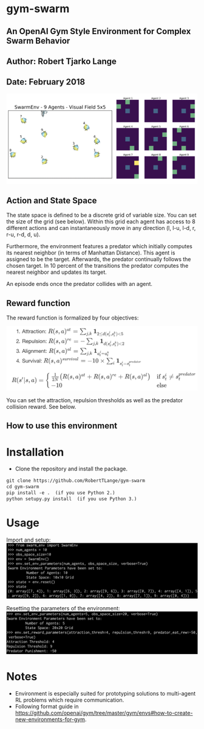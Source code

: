 # gym-swarm
## An OpenAI Gym Style Environment for Complex Swarm Behavior
## Author: Robert Tjarko Lange
## Date: February 2018

![](gym_swarm/images/env_illustration.png)

## Action and State Space

The state space is defined to be a discrete grid of variable size. You can set the size of the grid (see below). Within this grid each agent has access to 8 different actions and can instantaneously move in any direction (l, l-u, l-d, r, r-u, r-d, d, u).

Furthermore, the environment features a predator which initially computes its nearest neighbor (in terms of Manhattan Distance). This agent is assigned to be the target. Afterwards, the predator continually follows the chosen target. In 10 percent of the transitions the predator computes the nearest neighbor and updates its target.

An episode ends once the predator collides with an agent.

## Reward function

The reward function is formalized by four objectives:

![](gym_swarm/images/reward.png)

You can set the attraction, repulsion thresholds as well as the predator collision reward. See below.

## How to use this environment

# Installation

* Clone the repository and install the package.
```
git clone https://github.com/RobertTLange/gym-swarm
cd gym-swarm
pip install -e .  (if you use Python 2.)
python setupy.py install  (if you use Python 3.)
```

# Usage

Import and setup:
![](gym_swarm/images/setup_env.png)

Resetting the parameters of the environment:
![](gym_swarm/images/set_params.png)

# Notes
* Environment is especially suited for prototyping solutions to multi-agent RL problems which require communication.
* Following format guide in https://github.com/openai/gym/tree/master/gym/envs#how-to-create-new-environments-for-gym.
